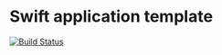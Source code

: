 # Swift application template

[![Build Status](https://travis-ci.org/v-kolesnikov/swift-app-template.svg?branch=master)](https://travis-ci.org/v-kolesnikov/swift-app-template)
